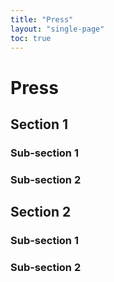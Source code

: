 ```yaml
---
title: "Press"
layout: "single-page"
toc: true
---
```


# Press

## Section 1
### Sub-section 1
### Sub-section 2

## Section 2
### Sub-section 1
### Sub-section 2
